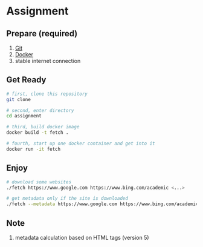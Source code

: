 # Assignment

## Prepare (required)

1. [Git](https://git-scm.com/)
2. [Docker](https://www.docker.com/)
3. stable internet connection

## Get Ready

```bash
# first, clone this repository
git clone

# second, enter directory
cd assignment

# third, build docker image
docker build -t fetch .

# fourth, start up one docker container and get into it
docker run -it fetch
```

## Enjoy

```bash
# download some websites
./fetch https://www.google.com https://www.bing.com/academic <...>

# get metadata only if the site is downloaded
./fetch --metadata https://www.google.com https://www.bing.com/academic <...>
```

## Note

1. metadata calculation based on HTML tags (version 5)
